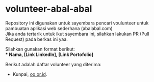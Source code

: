 # volunteer-abal-abal
Repository ini digunakan untuk sayembara pencari voulunteer untuk pambuatan aplikasi web sederhana (abalabal.com) <br>
Jika anda tertarik untuk ikut sayembara ini, silahkan lakukan PR (Pull Request) pada berkas ini yaa.<br>

Silahkan gunakan format berikut:<br>
**\* Nama, [Link LinkedIn], [Link Portofolio]**

Berikut adalah daftar volunteer yang diterima:
* Kunpai, [oo.or.id](https://oo.or.id).
